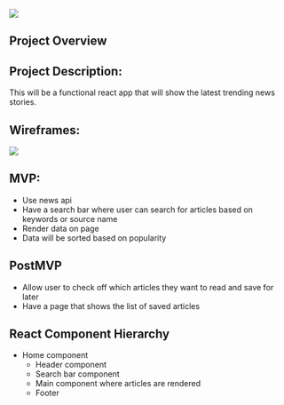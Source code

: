 ![](https://giphy.com/gifs/fVeo7iZldhfxC94Hwh/html5)

## Project Overview

## Project Description:
This will be a functional react app that will show the latest trending news stories.

## Wireframes:
![](https://i.imgur.com/bnteKR9.png)

## MVP:
- Use news api
- Have a search bar where user can search for articles based on keywords or source name
- Render data on page
- Data will be sorted based on popularity 

## PostMVP 
- Allow user to check off which articles they want to read and save for later
- Have a page that shows the list of saved articles

## React Component Hierarchy
- Home component 
    - Header component
    - Search bar component
    - Main component where articles are rendered
    - Footer 
